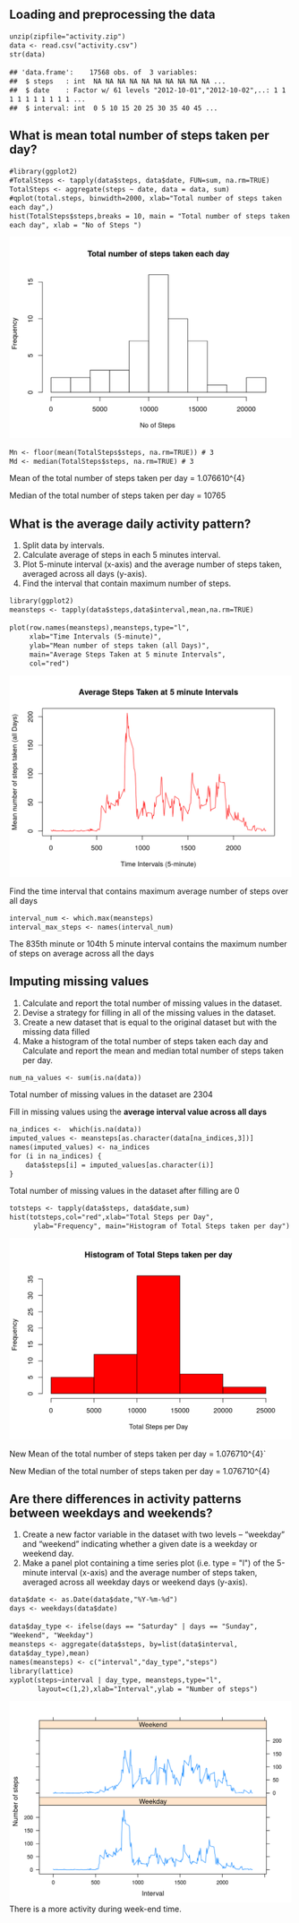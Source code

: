 Loading and preprocessing the data
----------------------------------

    unzip(zipfile="activity.zip")
    data <- read.csv("activity.csv")
    str(data)

    ## 'data.frame':    17568 obs. of  3 variables:
    ##  $ steps   : int  NA NA NA NA NA NA NA NA NA NA ...
    ##  $ date    : Factor w/ 61 levels "2012-10-01","2012-10-02",..: 1 1 1 1 1 1 1 1 1 1 ...
    ##  $ interval: int  0 5 10 15 20 25 30 35 40 45 ...

What is mean total number of steps taken per day?
-------------------------------------------------

    #library(ggplot2)
    #TotalSteps <- tapply(data$steps, data$date, FUN=sum, na.rm=TRUE)
    TotalSteps <- aggregate(steps ~ date, data = data, sum)
    #qplot(total.steps, binwidth=2000, xlab="Total number of steps taken each day",)
    hist(TotalSteps$steps,breaks = 10, main = "Total number of steps taken each day", xlab = "No of Steps ")

![](figure/unnamed-chunk-1-1.png)

    Mn <- floor(mean(TotalSteps$steps, na.rm=TRUE)) # 3
    Md <- median(TotalSteps$steps, na.rm=TRUE) # 3

Mean of the total number of steps taken per day = 1.076610^{4}

Median of the total number of steps taken per day = 10765

What is the average daily activity pattern?
-------------------------------------------

1.  Split data by intervals.
2.  Calculate average of steps in each 5 minutes interval.
3.  Plot 5-minute interval (x-axis) and the average number of steps
    taken, averaged across all days (y-axis).
4.  Find the interval that contain maximum number of steps.

<!-- -->

    library(ggplot2)
    meansteps <- tapply(data$steps,data$interval,mean,na.rm=TRUE)

    plot(row.names(meansteps),meansteps,type="l",
         xlab="Time Intervals (5-minute)", 
         ylab="Mean number of steps taken (all Days)", 
         main="Average Steps Taken at 5 minute Intervals",
         col="red")

![](figure/unnamed-chunk-3-1.png)

Find the time interval that contains maximum average number of steps
over all days

    interval_num <- which.max(meansteps)
    interval_max_steps <- names(interval_num)

The 835th minute or 104th 5 minute interval contains the maximum number
of steps on average across all the days

Imputing missing values
-----------------------

1.  Calculate and report the total number of missing values in
    the dataset.
2.  Devise a strategy for filling in all of the missing values in
    the dataset.
3.  Create a new dataset that is equal to the original dataset but with
    the missing data filled
4.  Make a histogram of the total number of steps taken each day and
    Calculate and report the mean and median total number of steps taken
    per day.

<!-- -->

    num_na_values <- sum(is.na(data))

Total number of missing values in the dataset are 2304

Fill in missing values using the **average interval value across all
days**

    na_indices <-  which(is.na(data))
    imputed_values <- meansteps[as.character(data[na_indices,3])]
    names(imputed_values) <- na_indices
    for (i in na_indices) {
        data$steps[i] = imputed_values[as.character(i)]
    }

Total number of missing values in the dataset after filling are 0

    totsteps <- tapply(data$steps, data$date,sum)
    hist(totsteps,col="red",xlab="Total Steps per Day", 
          ylab="Frequency", main="Histogram of Total Steps taken per day")

![](figure/unnamed-chunk-7-1.png)

New Mean of the total number of steps taken per day = 1.076710^{4}\`

New Median of the total number of steps taken per day = 1.076710^{4}

Are there differences in activity patterns between weekdays and weekends?
-------------------------------------------------------------------------

1.  Create a new factor variable in the dataset with two levels –
    “weekday” and “weekend” indicating whether a given date is a weekday
    or weekend day.
2.  Make a panel plot containing a time series plot (i.e. type = "l") of
    the 5-minute interval (x-axis) and the average number of steps
    taken, averaged across all weekday days or weekend days (y-axis).

<!-- -->

    data$date <- as.Date(data$date,"%Y-%m-%d")
    days <- weekdays(data$date)

    data$day_type <- ifelse(days == "Saturday" | days == "Sunday", "Weekend", "Weekday")
    meansteps <- aggregate(data$steps, by=list(data$interval, data$day_type),mean)
    names(meansteps) <- c("interval","day_type","steps")
    library(lattice)
    xyplot(steps~interval | day_type, meansteps,type="l",
           layout=c(1,2),xlab="Interval",ylab = "Number of steps")

![](figure/unnamed-chunk-8-1.png) There is a more activity during
week-end time.
